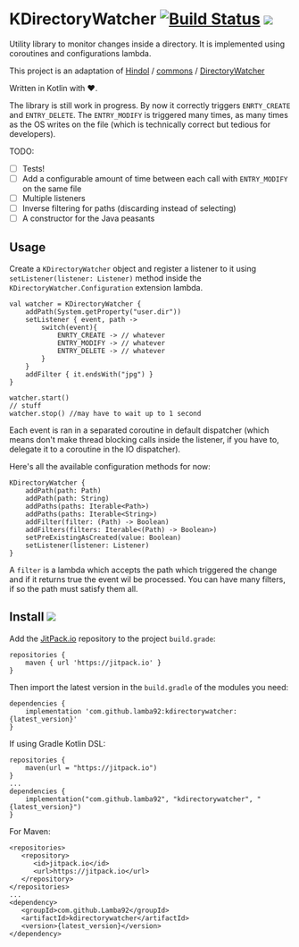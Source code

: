 # KDirectoryWatcher [![Build Status](https://travis-ci.org/lamba92/KDirectoryWatcher.svg?branch=master)](https://travis-ci.org/lamba92/KDirectoryWatcher) [![](https://jitpack.io/v/lamba92/kdirectorywatcher.svg)](https://jitpack.io/#lamba92/kdirectorywatcher)


Utility library to monitor changes inside a directory. It is implemented using coroutines and configurations lambda. 

This project is an adaptation of [Hindol](https://github.com/Hindol) / [commons](https://github.com/Hindol/commons) / [DirectoryWatcher](https://github.com/Hindol/commons/blob/master/src/main/java/com/github/hindol/commons/file/DirectoryWatcher.java)

Written in Kotlin with ❤️.

The library is still work in progress. By now it correctly triggers `ENRTY_CREATE` and `ENTRY_DELETE`. The `ENTRY_MODIFY` is triggered many times, as many times as the OS writes on the file (which is technically correct but tedious for developers).

TODO:
- [ ] Tests!
- [ ] Add a configurable amount of time between each call with `ENTRY_MODIFY` on the same file
- [ ] Multiple listeners
- [ ] Inverse filtering for paths (discarding instead of selecting)
- [ ] A constructor for the Java peasants

## Usage

Create a `KDirectoryWatcher` object and register a listener to it using `setListener(listener: Listener)` method inside the `KDirectoryWatcher.Configuration` extension lambda. 


```
val watcher = KDirectoryWatcher {
    addPath(System.getProperty("user.dir"))
    setListener { event, path -> 
        switch(event){
            ENRTY_CREATE -> // whatever
            ENTRY_MODIFY -> // whatever
            ENTRY_DELETE -> // whatever
        }     
    }
    addFilter { it.endsWith("jpg") }
}

watcher.start()
// stuff
watcher.stop() //may have to wait up to 1 second
```

Each event is ran in a separated coroutine in default dispatcher (which means don't make thread blocking calls inside the listener, if you have to, delegate it to a coroutine in the IO dispatcher).

Here's all the available configuration methods for now:

```
KDirectoryWatcher {
    addPath(path: Path)
    addPath(path: String)
    addPaths(paths: Iterable<Path>)
    addPaths(paths: Iterable<String>)
    addFilter(filter: (Path) -> Boolean)
    addFilters(filters: Iterable<(Path) -> Boolean>)
    setPreExistingAsCreated(value: Boolean)
    setListener(listener: Listener)
}
```

A `filter` is a lambda which accepts the path which triggered the change and if it returns true the event wil be processed. You can have many filters, if so the path must satisfy them all.

## Install [![](https://jitpack.io/v/lamba92/kdirectorywatcher.svg)](https://jitpack.io/#lamba92/kdirectorywatcher)

Add the [JitPack.io](http://jitpack.io) repository to the project `build.grade`:
```
repositories {
    maven { url 'https://jitpack.io' }
}
```

Then import the latest version in the `build.gradle` of the modules you need:

```
dependencies {
    implementation 'com.github.lamba92:kdirectorywatcher:{latest_version}'
}
```

If using Gradle Kotlin DSL:
```
repositories {
    maven(url = "https://jitpack.io")
}
...
dependencies {
    implementation("com.github.lamba92", "kdirectorywatcher", "{latest_version}")
}
```
For Maven:
```
<repositories>
   <repository>
      <id>jitpack.io</id>
      <url>https://jitpack.io</url>
   </repository>
</repositories>
...
<dependency> 	 
   <groupId>com.github.Lamba92</groupId>
   <artifactId>kdirectorywatcher</artifactId>
   <version>{latest_version}</version>
</dependency>
```

